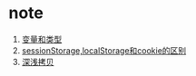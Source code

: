 # note

1. [变量和类型](变量和类型)
2. [sessionStorage,localStorage和cookie的区别](sessionStorage%2ClocalStorage和cookie的区别)
3. [深浅拷贝](深浅拷贝)
